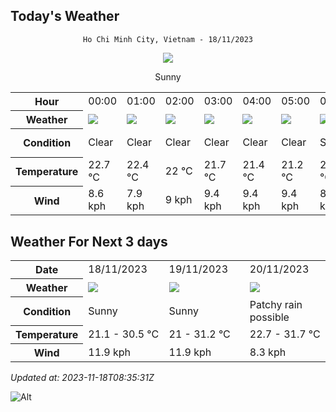 ## Today's Weather
<div align="center">

`Ho Chi Minh City, Vietnam - 18/11/2023`

<img src="https://cdn.weatherapi.com/weather/64x64/day/113.png"/>

Sunny

</div>


<table>
    <tr>
        <th>Hour</th>
          <td>00:00</div>   <td>01:00</div>   <td>02:00</div>   <td>03:00</div>   <td>04:00</div>   <td>05:00</div>   <td>06:00</div>   <td>07:00</div>   <td>08:00</div>   <td>09:00</div>   <td>10:00</div>   <td>11:00</div>   <td>12:00</div>   <td>13:00</div>   <td>14:00</div>   <td>$${\color{red}15:00}$$</td>   <td>16:00</div>   <td>17:00</div>   <td>18:00</div>   <td>19:00</div>   <td>20:00</div>   <td>21:00</div>   <td>22:00</div>   <td>23:00</div> 
    </tr>
    <tr>
        <th>Weather</th>
        <td><img src="https://cdn.weatherapi.com/weather/64x64/night/113.png"></img></td><td><img src="https://cdn.weatherapi.com/weather/64x64/night/113.png"></img></td><td><img src="https://cdn.weatherapi.com/weather/64x64/night/113.png"></img></td><td><img src="https://cdn.weatherapi.com/weather/64x64/night/113.png"></img></td><td><img src="https://cdn.weatherapi.com/weather/64x64/night/113.png"></img></td><td><img src="https://cdn.weatherapi.com/weather/64x64/night/113.png"></img></td><td><img src="https://cdn.weatherapi.com/weather/64x64/day/113.png"></img></td><td><img src="https://cdn.weatherapi.com/weather/64x64/day/113.png"></img></td><td><img src="https://cdn.weatherapi.com/weather/64x64/day/113.png"></img></td><td><img src="https://cdn.weatherapi.com/weather/64x64/day/113.png"></img></td><td><img src="https://cdn.weatherapi.com/weather/64x64/day/113.png"></img></td><td><img src="https://cdn.weatherapi.com/weather/64x64/day/113.png"></img></td><td><img src="https://cdn.weatherapi.com/weather/64x64/day/113.png"></img></td><td><img src="https://cdn.weatherapi.com/weather/64x64/day/113.png"></img></td><td><img src="https://cdn.weatherapi.com/weather/64x64/day/113.png"></img></td><td><img src="https://cdn.weatherapi.com/weather/64x64/day/116.png"></img></td><td><img src="https://cdn.weatherapi.com/weather/64x64/day/113.png"></img></td><td><img src="https://cdn.weatherapi.com/weather/64x64/day/113.png"></img></td><td><img src="https://cdn.weatherapi.com/weather/64x64/night/113.png"></img></td><td><img src="https://cdn.weatherapi.com/weather/64x64/night/116.png"></img></td><td><img src="https://cdn.weatherapi.com/weather/64x64/night/113.png"></img></td><td><img src="https://cdn.weatherapi.com/weather/64x64/night/113.png"></img></td><td><img src="https://cdn.weatherapi.com/weather/64x64/night/113.png"></img></td><td><img src="https://cdn.weatherapi.com/weather/64x64/night/113.png"></img></td>
    </tr>
    <tr>
        <th>Condition</th>
        <td width="200px">Clear</td><td width="200px">Clear</td><td width="200px">Clear</td><td width="200px">Clear</td><td width="200px">Clear</td><td width="200px">Clear</td><td width="200px">Sunny</td><td width="200px">Sunny</td><td width="200px">Sunny</td><td width="200px">Sunny</td><td width="200px">Sunny</td><td width="200px">Sunny</td><td width="200px">Sunny</td><td width="200px">Sunny</td><td width="200px">Sunny</td><td width="200px">Partly cloudy</td><td width="200px">Sunny</td><td width="200px">Sunny</td><td width="200px">Clear</td><td width="200px">Partly cloudy</td><td width="200px">Clear</td><td width="200px">Clear</td><td width="200px">Clear</td><td width="200px">Clear</td>
    </tr>
    <tr>
        <th>Temperature</th>
        <td>22.7 °C</td><td>22.4 °C</td><td>22 °C</td><td>21.7 °C</td><td>21.4 °C</td><td>21.2 °C</td><td>21.1 °C</td><td>22.3 °C</td><td>24.3 °C</td><td>26.2 °C</td><td>27.8 °C</td><td>29.1 °C</td><td>30.2 °C</td><td>30.5 °C</td><td>30.5 °C</td><td>33 °C</td><td>30 °C</td><td>28.3 °C</td><td>26.8 °C</td><td>25.6 °C</td><td>24.9 °C</td><td>24.6 °C</td><td>24 °C</td><td>23.5 °C</td>
    </tr>
    <tr>
        <th>Wind</th>
        <td>8.6 kph</td><td>7.9 kph</td><td>9 kph</td><td>9.4 kph</td><td>9.4 kph</td><td>9.4 kph</td><td>8.6 kph</td><td>9.4 kph</td><td>11.9 kph</td><td>11.9 kph</td><td>10.8 kph</td><td>9.4 kph</td><td>7.9 kph</td><td>7.6 kph</td><td>7.9 kph</td><td>9 kph</td><td>8.3 kph</td><td>6.8 kph</td><td>2.5 kph</td><td>2.9 kph</td><td>1.1 kph</td><td>2.9 kph</td><td>5 kph</td><td>6.1 kph</td>
    </tr>
</table>


## Weather For Next 3 days


<table>
    <tr>
        <th>Date</th>
        <td>18/11/2023</td><td>19/11/2023</td><td>20/11/2023</td>
    </tr>
    <tr>
        <th>Weather</th>
        <td><img src="https://cdn.weatherapi.com/weather/64x64/day/113.png"></img></td><td><img src="https://cdn.weatherapi.com/weather/64x64/day/113.png"></img></td><td><img src="https://cdn.weatherapi.com/weather/64x64/day/176.png"></img></td>
    </tr>
    <tr>
        <th>Condition</th>
        <td width="200px">Sunny</td><td width="200px">Sunny</td><td width="200px">Patchy rain possible</td>
    </tr>
    <tr>
        <th>Temperature</th>
        <td>21.1 -  30.5 °C</td><td>21 -  31.2 °C</td><td>22.7 -  31.7 °C</td>
    </tr>
    <tr>
        <th>Wind</th>
        <td>11.9 kph</td><td>11.9 kph</td><td>8.3 kph</td>
    </tr>
</table>


*Updated at: 2023-11-18T08:35:31Z*

![Alt](https://repobeats.axiom.co/api/embed/7d451ae2cdef1648d2e14e5cc714356b2ebae209.svg "Repobeats analytics image")
